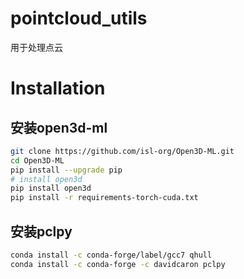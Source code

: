 # pointcloud_utils
用于处理点云
# Installation
## 安装open3d-ml
```bash
git clone https://github.com/isl-org/Open3D-ML.git
cd Open3D-ML
pip install --upgrade pip
# install open3d
pip install open3d
pip install -r requirements-torch-cuda.txt
```

## 安装pclpy
```bash
conda install -c conda-forge/label/gcc7 qhull
conda install -c conda-forge -c davidcaron pclpy 
```